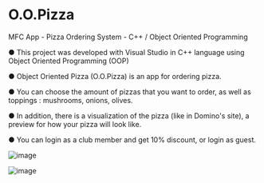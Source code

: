 # O.O.Pizza

MFC App - Pizza Ordering System - C++ / Object Oriented Programming

● This project was developed with Visual Studio in C++ language using Object Oriented Programming (OOP)

● Object Oriented Pizza (O.O.Pizza) is an app for ordering pizza.

● You can choose the amount of pizzas that you want to order, as well as toppings : mushrooms, onions, olives.

● In addition, there is a visualization of the pizza (like in Domino's site), a preview for how your pizza will look like.

● You can login as a club member and get 10% discount, or login as guest.



![image](https://user-images.githubusercontent.com/83605505/170798820-a2024a91-4ebd-41ee-9978-9144ce5f1d48.png)

![image](https://user-images.githubusercontent.com/83605505/170798852-e5555783-6acf-49b9-ad20-20f3d811da37.png)
